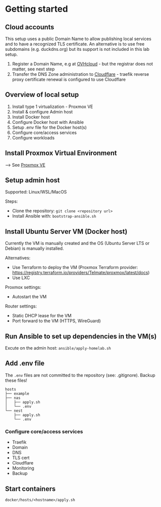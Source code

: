# Getting started

## Cloud accounts

This setup uses a public Domain Name to allow publishing local services and to have a recognized TLS certificate.
An alternative is to use free subdomains (e.g. duckdns.org) but its support is not included in this lab setup.

1. Register a Domain Name, e.g at [OVHcloud](https://www.ovhcloud.com/en/) - but the registrar does not matter, see next step
2. Transfer the DNS Zone administration to [Cloudflare](https://www.cloudflare.com/application-services/products/dns/) - traefik reverse proxy certificate renewal is configured to use Cloudflare

## Overview of local setup

1. Install type 1 virtualization - Proxmox VE
2. Install & configure Admin host
3. Install Docker host
4. Configure Docker host with Ansible
5. Setup .env file for the Docker host(s)
6. Configure core/access services
7. Configure workloads

## Install Proxmox Virtual Environment

--> See [Proxmox VE](pve)

## Setup admin host

Supported: Linux/WSL/MacOS

Steps:
- Clone the repository: `git clone <repository url>`
- Install Ansible with: `bootstrap-ansible.sh`

## Install Ubuntu Server VM (Docker host)

Currently the VM is manually created and the OS (Ubuntu Server LTS or Debian) is manually installed.

Alternatives:
- Use Terraform to deploy the VM (Proxmox Terraform provider: https://registry.terraform.io/providers/Telmate/proxmox/latest/docs)
- Use LXC

Proxmox settings:
- Autostart the VM

Router settings:
- Static DHCP lease for the VM
- Port forward to the VM (HTTPS, WireGuard)

## Run Ansible to set up dependencies in the VM(s)

Excute on the admin host:
`ansible/apply-homelab.sh`

## Add .env file

The `.env` files are not committed to the repository (see: .gitignore). Backup these files!

```
hosts
├── example
├── nas
│   ├── apply.sh
│   └── .env
└── nest
    ├── apply.sh
    └── .env
```

### Configure core/access services

- Traefik
- Domain
- DNS
- TLS cert
- Cloudflare
- Monitoring
- Backup

## Start containers

`docker/hosts/<hostname>/apply.sh`
